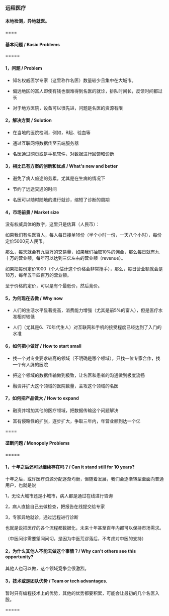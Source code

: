 ### 远程医疗

#### 本地检测，异地就医。

====

#### 基本问题 / Basic Problems

=====

#### 1，问题 / Problem

- 知名权威医学专家（这里称作名医）数量较少且集中在大城市。

- 偏远地区的富人即使有钱也很难得到名医的就诊，排队时间长，反馈时间都过长

- 对于地方医院，设备可以很先进，问题是名医的资源有限

#### 2，解决方案 / Solution

- 在当地的医院检测，例如，B超、验血等

- 通过互联网将数据传至云端服务器

- 名医通过网页或是手机软件，对数据进行回馈和诊断

#### 3，相比已有方案的创新和优点 / What's new and better

- 避免了病人旅途的劳累，尤其是在生病的情况下

- 节约了远途交通的时间

- 名医可以随时随地的进行就诊，缩短了诊断的周期

#### 4，市场前景 / Market size

没有权威具体的数字，这里只是估算（人民币）：

如果我们有名医百人，每人每日接单16份（半个小时一份，一天八个小时），每份定价5000元人民币。

那么，每天就会有九百万的交易量，如果我们抽取10%的佣金，那么每日就有九十万的营业额，每年可以达到三亿左右的营业额（revenue）。

如果把每份定价1000（个人估计这个价格会非常抢手），那么，每日营业额就会是18万，每年五千四百万的营业额。

至于价格的定价，可以是有个最低价，然后竞价。

#### 5，为何现在去做 / Why now

- 人们的生活水平显著提高，消费能力增强（尤其是前5%的富人），但是医疗水准相对较低

- 人们（尤其是6、70年代生人）对互联网和手机的接受程度已经达到了入门的水准

#### 6，如何把小做好 / How to start small

- 找一个对专业要求较高的领域（不明确是哪个领域），只找一位专家合作，找一个有人脉的医院

- 把这个领域的数据传输做到极致，让名医和患者的沟通做到极度流畅

- 融资并扩大这个领域的医院数量，主攻这个领域的名医

#### 7，如何把产品做大 / How to expand

- 融资并增加其他的医疗领域，把数据传输这个问题解决

- 富有侵略性的扩张，逐步扩大，争取三年内，年营业额到达一个亿

====

#### 垄断问题 / Monopoly Problems

=====

#### 1，十年之后还可以继续存在吗？/ Can it stand still for 10 years?

十年之后，或许医疗资源分配逐渐均衡，但随着发展，我们会逐渐转型至面向普通用户，也就是说

1，无论大城市还是小城市，病人都是通过在线进行咨询

2，病人直接自己去做检查，把报告在线提交给专家

3，专家异地就诊，通过远程进行诊断

也就是说把医疗的各个流程都数据化，未来十年甚至百年内都可以保持市场需求。

（中医问诊需要望闻问切，是因为中医荒谬落后，不考虑对中医的支持）

#### 2，为什么其他人不能去做这个事情？/ Why can't others see this opportunity?

其他人也可以做，这个领域竞争会很激烈。

#### 3，技术或是团队优势 / Team or tech advantages.

暂时只有编程技术上的优势，其他的优势都要积累，可能会让最初的几个名医入股。

=====
